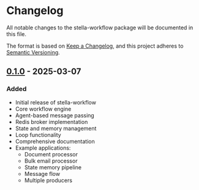# Changelog

All notable changes to the stella-workflow package will be documented in this file.

The format is based on [Keep a Changelog](https://keepachangelog.com/en/1.0.0/),
and this project adheres to [Semantic Versioning](https://semver.org/spec/v2.0.0.html).

## [0.1.0] - 2025-03-07

### Added
- Initial release of stella-workflow
- Core workflow engine
- Agent-based message passing
- Redis broker implementation
- State and memory management
- Loop functionality
- Comprehensive documentation
- Example applications:
  - Document processor
  - Bulk email processor
  - State memory pipeline
  - Message flow
  - Multiple producers

[Unreleased]: https://github.com/stellaheystella/stella-workflow/compare/v0.1.0...HEAD
[0.1.0]: https://github.com/stellaheystella/stella-workflow/releases/tag/v0.1.0 